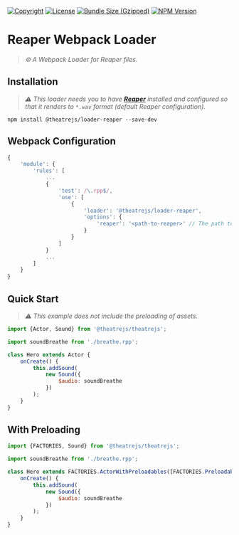 [![Copyright](https://img.shields.io/badge/©-deformhead-white.svg)](https://github.com/deformhead) [![License](https://img.shields.io/badge/license-MIT-blue.svg)](https://github.com/theatrejs/loader-reaper/blob/master/LICENSE) [![Bundle Size (Gzipped)](https://img.shields.io/bundlejs/size/@theatrejs/loader-reaper@latest)](https://www.npmjs.com/package/@theatrejs/loader-reaper/v/latest) [![NPM Version](https://img.shields.io/npm/v/@theatrejs/loader-reaper/latest)](https://www.npmjs.com/package/@theatrejs/loader-reaper/v/latest)

# Reaper Webpack Loader

> *⚙️ A Webpack Loader for Reaper files.*

## Installation

> *⚠️ This loader needs you to have [**Reaper**](https://www.reaper.fm) installed and configured so that it renders to `*.wav` format (default Reaper configuration).*

```shell
npm install @theatrejs/loader-reaper --save-dev
```

## Webpack Configuration

```javascript
{
    'module': {
        'rules': [
            ...
            {
                'test': /\.rpp$/,
                'use': [
                    {
                        'loader': '@theatrejs/loader-reaper',
                        'options': {
                            'reaper': '<path-to-reaper>' // The path to the Reaper executable.
                        }
                    }
                ]
            }
            ...
        ]
    }
}
```

## Quick Start

> *⚠️ This example does not include the preloading of assets.*

```javascript
import {Actor, Sound} from '@theatrejs/theatrejs';

import soundBreathe from './breathe.rpp';

class Hero extends Actor {
    onCreate() {
        this.addSound(
            new Sound({
                $audio: soundBreathe
            })
        );
    }
}
```

## With Preloading

```javascript
import {FACTORIES, Sound} from '@theatrejs/theatrejs';

import soundBreathe from './breathe.rpp';

class Hero extends FACTORIES.ActorWithPreloadables([FACTORIES.PreloadableSound(soundBreathe)]) {
    onCreate() {
        this.addSound(
            new Sound({
                $audio: soundBreathe
            })
        );
    }
}
```

